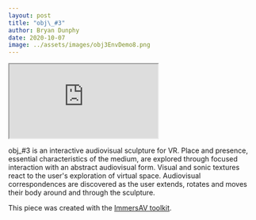 ```yaml
---
layout: post
title: "obj\_#3"
author: Bryan Dunphy
date: 2020-10-07
image: ../assets/images/obj3EnvDemo8.png
---
```


<section class="row m-2">
  <div class="col-md-12">
        <div class="d-flex justify-content-center embed-responsive embed-responsive-16by9">
          <iframe class="embed-responsive-item" src="https://www.youtube.com/embed/RdvezMCTt-I" allowfullscreen></iframe>
        </div>
  </div>
</section>

obj\_\#3 is an interactive audiovisual sculpture for VR. Place and presence, essential characteristics of the medium, are explored through focused interaction with an abstract audiovisual form. Visual and sonic textures react to the user's exploration of virtual space. Audiovisual correspondences are discovered as the user extends, rotates and moves their body around and through the sculpture.

This piece was created with the [ImmersAV toolkit](https://github.com/bDunph/ImmersAV).
